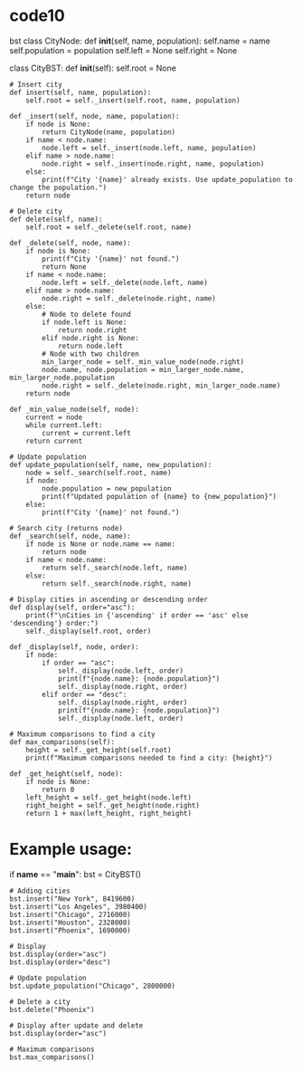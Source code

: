 # code10
bst
class CityNode:
    def __init__(self, name, population):
        self.name = name
        self.population = population
        self.left = None
        self.right = None


class CityBST:
    def __init__(self):
        self.root = None

    # Insert city
    def insert(self, name, population):
        self.root = self._insert(self.root, name, population)

    def _insert(self, node, name, population):
        if node is None:
            return CityNode(name, population)
        if name < node.name:
            node.left = self._insert(node.left, name, population)
        elif name > node.name:
            node.right = self._insert(node.right, name, population)
        else:
            print(f"City '{name}' already exists. Use update_population to change the population.")
        return node

    # Delete city
    def delete(self, name):
        self.root = self._delete(self.root, name)

    def _delete(self, node, name):
        if node is None:
            print(f"City '{name}' not found.")
            return None
        if name < node.name:
            node.left = self._delete(node.left, name)
        elif name > node.name:
            node.right = self._delete(node.right, name)
        else:
            # Node to delete found
            if node.left is None:
                return node.right
            elif node.right is None:
                return node.left
            # Node with two children
            min_larger_node = self._min_value_node(node.right)
            node.name, node.population = min_larger_node.name, min_larger_node.population
            node.right = self._delete(node.right, min_larger_node.name)
        return node

    def _min_value_node(self, node):
        current = node
        while current.left:
            current = current.left
        return current

    # Update population
    def update_population(self, name, new_population):
        node = self._search(self.root, name)
        if node:
            node.population = new_population
            print(f"Updated population of {name} to {new_population}")
        else:
            print(f"City '{name}' not found.")

    # Search city (returns node)
    def _search(self, node, name):
        if node is None or node.name == name:
            return node
        if name < node.name:
            return self._search(node.left, name)
        else:
            return self._search(node.right, name)

    # Display cities in ascending or descending order
    def display(self, order="asc"):
        print(f"\nCities in {'ascending' if order == 'asc' else 'descending'} order:")
        self._display(self.root, order)

    def _display(self, node, order):
        if node:
            if order == "asc":
                self._display(node.left, order)
                print(f"{node.name}: {node.population}")
                self._display(node.right, order)
            elif order == "desc":
                self._display(node.right, order)
                print(f"{node.name}: {node.population}")
                self._display(node.left, order)

    # Maximum comparisons to find a city
    def max_comparisons(self):
        height = self._get_height(self.root)
        print(f"Maximum comparisons needed to find a city: {height}")

    def _get_height(self, node):
        if node is None:
            return 0
        left_height = self._get_height(node.left)
        right_height = self._get_height(node.right)
        return 1 + max(left_height, right_height)


# Example usage:
if __name__ == "__main__":
    bst = CityBST()

    # Adding cities
    bst.insert("New York", 8419600)
    bst.insert("Los Angeles", 3980400)
    bst.insert("Chicago", 2716000)
    bst.insert("Houston", 2328000)
    bst.insert("Phoenix", 1690000)

    # Display
    bst.display(order="asc")
    bst.display(order="desc")

    # Update population
    bst.update_population("Chicago", 2800000)

    # Delete a city
    bst.delete("Phoenix")

    # Display after update and delete
    bst.display(order="asc")

    # Maximum comparisons
    bst.max_comparisons()
